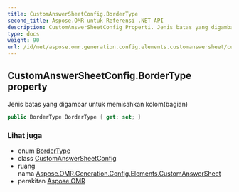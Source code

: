 ```yaml
---
title: CustomAnswerSheetConfig.BorderType
second_title: Aspose.OMR untuk Referensi .NET API
description: CustomAnswerSheetConfig Properti. Jenis batas yang digambar untuk memisahkan kolombagian
type: docs
weight: 90
url: /id/net/aspose.omr.generation.config.elements.customanswersheet/customanswersheetconfig/bordertype/
---
```

## CustomAnswerSheetConfig.BorderType property

Jenis batas yang digambar untuk memisahkan kolom(bagian)

```csharp
public BorderType BorderType { get; set; }
```

### Lihat juga

* enum [BorderType](../../../aspose.omr.generation.config.enums/bordertype/)
* class [CustomAnswerSheetConfig](../)
* ruang nama [Aspose.OMR.Generation.Config.Elements.CustomAnswerSheet](../../customanswersheetconfig/)
* perakitan [Aspose.OMR](../../../)


